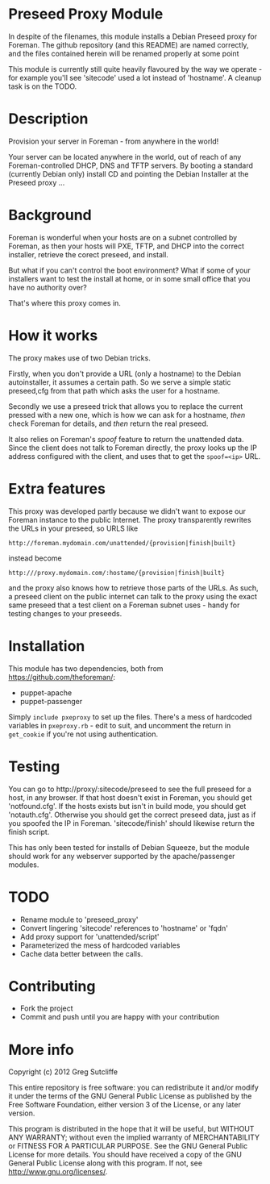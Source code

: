 # Preseed Proxy Module

In despite of the filenames, this module installs a Debian Preseed proxy for
Foreman. The github repository (and this README) are named correctly, and the
files contained herein will be renamed properly at some point

This module is currently still quite heavily flavoured by the way we operate - 
for example you'll see 'sitecode' used a lot instead of 'hostname'. A cleanup
task is on the TODO.

# Description

Provision your server in Foreman - from anywhere in the world!

Your server can be located anywhere in the world, out of reach of any
Foreman-controlled DHCP, DNS and TFTP servers. By booting a standard
(currently Debian only) install CD and pointing the Debian Installer at the
Preseed proxy ...

# Background

Foreman is wonderful when your hosts are on a subnet controlled by Foreman, as
then your hosts will PXE, TFTP, and DHCP into the correct installer, retrieve
the corect preseed, and install.

But what if you can't control the boot environment? What if some of your
installers want to test the install at home, or in some small office that you
have no authority over?

That's where this proxy comes in. 

# How it works

The proxy makes use of two Debian tricks.

Firstly, when you don't provide a URL
(only a hostname) to the Debian autoinstaller, it assumes a certain path. So we
serve a simple static preseed,cfg from that path which asks the user for a
hostname.

Secondly we use a preseed trick that allows you to replace the current pressed
with a new one, which is how we can ask for a hostname, _then_ check Foreman
for details, and _then_ return the real preseed.

It also relies on Foreman's _spoof_ feature to return the unattended data. Since
the client does not talk to Foreman directly, the proxy looks up the IP address
configured with the client, and uses that to get the `spoof=<ip>` URL.

# Extra features

This proxy was developed partly because we didn't want to expose our Foreman
instance to the public Internet. The proxy transparently rewrites the URLs in
your preseed, so URLS like

    http://foreman.mydomain.com/unattended/{provision|finish|built}

instead become

    http:///proxy.mydomain.com/:hostame/{provision|finish|built}

and the proxy also knows how to retrieve those parts of the URLs. As such, a
preseed client on the public internet can talk to the proxy using the exact
same preseed that a test client on a Foreman subnet uses - handy for testing
changes to your preseeds.

# Installation

This module has two dependencies, both from https://github.com/theforeman/:

* puppet-apache
* puppet-passenger

Simply `include pxeproxy` to set up the files. There's a mess of hardcoded
variables in `pxeproxy.rb` - edit to suit, and uncomment the return in 
`get_cookie` if you're not using authentication.

# Testing

You can go to http://proxy/:sitecode/preseed to see the full preseed for a host,
in any browser. If that host doesn't exist in Foreman, you should get
'notfound.cfg'. If the hosts exists but isn't in build mode, you should get
'notauth.cfg'. Otherwise you should get the correct preseed data, just as if
you spoofed the IP in Foreman. 'sitecode/finish' should likewise return the
finish script.

This has only been tested for installs of Debian Squeeze, but the module should
work for any webserver supported by the apache/passenger modules.

# TODO

* Rename module to 'preseed_proxy'
* Convert lingering 'sitecode' references to 'hostname' or 'fqdn'
* Add proxy support for 'unattended/script'
* Parameterized the mess of hardcoded variables
* Cache data better between the calls.

# Contributing

* Fork the project
* Commit and push until you are happy with your contribution

# More info

Copyright (c) 2012 Greg Sutcliffe

This entire repository is free software: you can redistribute it and/or modify
it under the terms of the GNU General Public License as published by
the Free Software Foundation, either version 3 of the License, or
any later version.

This program is distributed in the hope that it will be useful,
but WITHOUT ANY WARRANTY; without even the implied warranty of
MERCHANTABILITY or FITNESS FOR A PARTICULAR PURPOSE.  See the
GNU General Public License for more details.
You should have received a copy of the GNU General Public License
along with this program.  If not, see <http://www.gnu.org/licenses/>.

